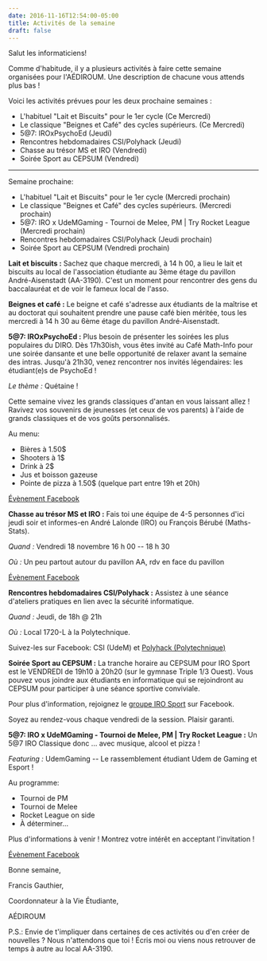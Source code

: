 ```yaml
---
date: 2016-11-16T12:54:00-05:00
title: Activités de la semaine
draft: false
---
```


Salut les informaticiens!

Comme d'habitude, il y a plusieurs activités à faire cette semaine organisées pour l'AÉDIROUM.
Une description de chacune vous attends plus bas !

Voici les activités prévues pour les deux prochaine semaines :

* L'habituel "Lait et Biscuits" pour le 1er cycle (Ce Mercredi)
* Le classique "Beignes et Café" des cycles supérieurs. (Ce Mercredi)
* 5@7: IROxPsychoEd (Jeudi)
* Rencontres hebdomadaires CSI/Polyhack (Jeudi) 
* Chasse au trésor MS et IRO (Vendredi)
* Soirée Sport au CEPSUM (Vendredi)

---

Semaine prochaine:

* L'habituel "Lait et Biscuits" pour le 1er cycle (Mercredi prochain)
* Le classique "Beignes et Café" des cycles supérieurs. (Mercredi prochain)
* 5@7: IRO x UdeMGaming - Tournoi de Melee, PM | Try Rocket League (Mercredi prochain)
* Rencontres hebdomadaires CSI/Polyhack (Jeudi prochain)
* Soirée Sport au CEPSUM (Vendredi prochain)

**Lait et biscuits :**
Sachez que chaque mercredi, à 14 h 00, a lieu le lait et biscuits au local de l'association étudiante au 3ème étage du pavillon André-Aisenstadt (AA-3190).
C'est un moment pour rencontrer des gens du baccalauréat et de voir le fameux local de l'asso.

**Beignes et café :**
Le beigne et café s'adresse aux étudiants de la maîtrise et au doctorat qui souhaitent prendre une pause café bien méritée, tous les mercredi à 14 h 30 au 6ème étage du pavillon André-Aisenstadt.

**5@7: IROxPsychoEd :**
Plus besoin de présenter les soirées les plus populaires du DIRO.
Dès 17h30ish, vous êtes invité au Café Math-Info pour une soirée dansante et une belle opportunité de relaxer avant la semaine des intras.
Jusqu'à 21h30, venez rencontrer nos invités légendaires: les étudiant(e)s de PsychoEd !

*Le thème :* Quétaine !

Cette semaine vivez les grands classiques d'antan en vous laissant allez !
Ravivez vos souvenirs de jeunesses (et ceux de vos parents) à l'aide de grands classiques et de vos goûts personnalisés.

Au menu:

* Bières à 1.50$
* Shooters à 1$
* Drink à 2$
* Jus et boisson gazeuse
* Pointe de pizza à 1.50$ (quelque part entre 19h et 20h)

[Évènement Facebook](https://fb.com/events/800927680045127)

**Chasse au trésor MS et IRO :**
Fais toi une équipe de 4-5 personnes d'ici jeudi soir et informes-en André Lalonde (IRO) ou François Bérubé (Maths-Stats).

*Quand :* Vendredi 18 novembre 16 h 00 -- 18 h 30

*Où :* Un peu partout autour du pavillon AA, rdv en face du pavillon

[Évènement Facebook](https://fb.com/events/639959089498675)

**Rencontres hebdomadaires CSI/Polyhack :**
Assistez à une séance d'ateliers pratiques en lien avec la sécurité informatique.

*Quand :* Jeudi, de 18h @ 21h

*Où :* Local 1720-L à la Polytechnique.

Suivez-les sur Facebook: CSI (UdeM) et [Polyhack (Polytechnique)](https://fb.com/ph4ck)

**Soirée Sport au CEPSUM :**
La tranche horaire au CEPSUM pour IRO Sport est le VENDREDI de 19h10 à 20h20 (sur le gymnase Triple 1/3 Ouest).
Vous pouvez vous joindre aux étudiants en informatique qui se rejoindront au CEPSUM pour participer à une séance sportive conviviale.

Pour plus d'information, rejoignez le [groupe IRO Sport](https://fb.com/groups/718762054920741) sur Facebook.

Soyez au rendez-vous chaque vendredi de la session. Plaisir garanti.

**5@7: IRO x UdeMGaming - Tournoi de Melee, PM | Try Rocket League :**
Un 5@7 IRO Classique donc ... avec musique, alcool et pizza !

*Featuring :* UdemGaming -- Le rassemblement étudiant Udem de Gaming et Esport !

Au programme:

* Tournoi de PM
* Tournoi de Melee
* Rocket League on side
* À déterminer...

Plus d'informations à venir ! Montrez votre intérêt en acceptant l'invitation ! 

[Évènement Facebook](https://fb.com/events/1826241440959587)

Bonne semaine,

Francis Gauthier,

Coordonnateur à la Vie Étudiante,

AÉDIROUM

P.S.: Envie de t'impliquer dans certaines de ces activités ou d'en créer de nouvelles ?
Nous n'attendons que toi !
Écris moi ou viens nous retrouver de temps à autre au local AA-3190.
